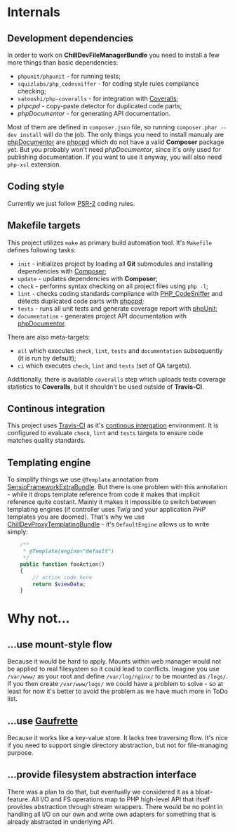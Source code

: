 <!---
# This file is part of the ChillDev FileManager bundle.
#
# @author Rafał Wrzeszcz <rafal.wrzeszcz@wrzasq.pl>
# @copyright 2012 - 2013 © by Rafał Wrzeszcz - Wrzasq.pl.
# @version 0.1.1
# @since 0.0.1
# @package ChillDev\Bundle\FileManagerBundle
-->

# Internals

## Development dependencies

In order to work on **ChillDevFileManagerBundle** you need to install a few more things than basic dependencies:

-   `phpunit/phpunit` - for running tests;
-   `squizlabs/php_codesniffer` - for coding style rules compilance checking;
-   `satooshi/php-coveralls` - for integration with [Coveralls](http://coveralls.io/);
-   *phpcpd* - copy-paste detector for duplicated code parts;
-   *phpDocumentor* - for generating API documentation.

Most of them are defined in `composer.json` file, so running `composer.phar --dev install` will do the job. The only things you need to install manualy are [phpDocumentor](http://www.phpdoc.org/) are [phpcpd](https://github.com/sebastianbergmann/phpcpd) which do not have a valid **Composer** package yet. But you probably won't need *phpDocumentor*, since it's only used for publishing documentation. If you want to use it anyway, you will also need `php-xsl` extension.

## Coding style

Currently we just follow [PSR-2](https://github.com/php-fig/fig-standards/blob/master/accepted/PSR-2-coding-style-guide.md) coding rules.

## Makefile targets

This project utilizes `make` as primary build automation tool. It's `Makefile` defines following tasks:

-   `init` - initializes project by loading all **Git** submodules and installing dependencies with [Composer](http://getcomposer.org/);
-   `update` - updates dependencies with **Composer**;
-   `check` - performs syntax checking on all project files using `php -l`;
-   `lint` - checks coding standards compliance with [PHP_CodeSniffer](https://github.com/squizlabs/PHP_CodeSniffer) and detects duplicated code parts with [phpcpd](https://github.com/sebastianbergmann/phpcpd);
-   `tests` - runs all unit tests and generate coverage report with [phpUnit](http://www.phpunit.de/manual/current/en/index.html);
-   `documentation` - generates project API documentation with [phpDocumentor](http://www.phpdoc.org/).

There are also meta-targets:

-   `all` which executes `check`, `lint`, `tests` and `documentation` subsequently (it is run by default);
-   `ci` which executes `check`, `lint` and `tests` (set of QA targets).

Additionally, there is available `coveralls` step which uploads tests coverage statistics to **Coveralls**, but it shouldn't be used outside of **Travis-CI**.

## Continous integration

This project uses [Travis-CI](https://travis-ci.org/) as it's [continous intergation](https://travis-ci.org/chilloutdevelopment/ChillDevFileManagerBundle) environment. It is configured to evaluate `check`, `lint` and `tests` targets to ensure code matches quality standards.

## Templating engine

To simplify things we use `@Template` annotation from [SensioFrameworkExtraBundle](https://github.com/sensio/SensioFrameworkExtraBundle). But there is one problem with this annotation - while it drops template reference from code it makes that implicit reference quite costant. Mainly it makes it impossible to switch between templating engines (if controller uses *Twig* and your application *PHP* templates you are doomed). That's why we use [ChillDevProxyTemplatingBundle](https://github.com/chilloutdevelopment/ChillDevProxyTemplatingBundle) - it's `DefaultEngine` allows us to write simply:

```php
    /**
     * @Template(engine="default")
     */
    public function fooAction()
    {
        // action code here
        return $viewData;
    }
```

# Why not…

## …use mount-style flow

Because it would be hard to apply. Mounts within web manager would not be applied to real filesystem so it could lead to conflicts. Imagine you use `/var/www/` as your root and define `/var/log/nginx/` to be mounted as `/logs/`. If you then create `/var/www/logs/` we could have a problem to solve - so at least for now it's better to avoid the problem as we have much more in ToDo list.

## …use [Gaufrette](https://github.com/KnpLabs/Gaufrette)

Because it works like a key-value store. It lacks tree traversing flow. It's nice if you need to support single directory abstraction, but not for file-managing purpose.

## …provide filesystem abstraction interface

There was a plan to do that, but eventually we considered it as a bloat-feature. All I/O and FS operations map to PHP high-level API that ifself provides abstraction through stream wrappers. There would be no point in handling all I/O on our own and write own adapters for something that is already abstracted in underlying API.
